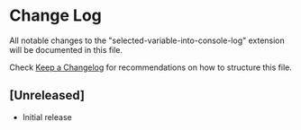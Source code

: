 # Change Log

All notable changes to the "selected-variable-into-console-log" extension will be documented in this file.

Check [Keep a Changelog](http://keepachangelog.com/) for recommendations on how to structure this file.

## [Unreleased]

- Initial release